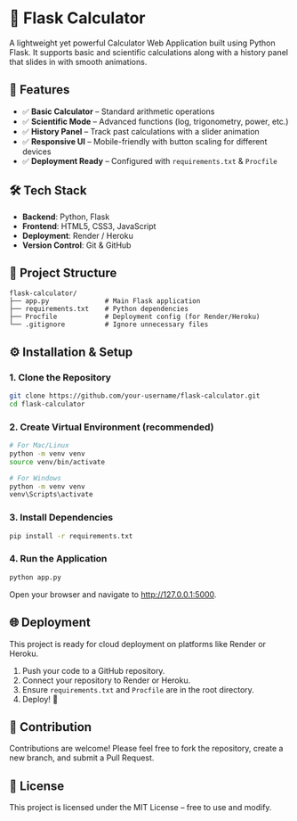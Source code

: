# 🧮 Flask Calculator
 
A lightweight yet powerful Calculator Web Application built using Python Flask.
It supports basic and scientific calculations along with a history panel that slides in with smooth animations.
 
## 🚀 Features
 
*   ✅ **Basic Calculator** – Standard arithmetic operations
*   ✅ **Scientific Mode** – Advanced functions (log, trigonometry, power, etc.)
*   ✅ **History Panel** – Track past calculations with a slider animation
*   ✅ **Responsive UI** – Mobile-friendly with button scaling for different devices
*   ✅ **Deployment Ready** – Configured with `requirements.txt` & `Procfile`
 
## 🛠️ Tech Stack
 
*   **Backend**: Python, Flask
*   **Frontend**: HTML5, CSS3, JavaScript
*   **Deployment**: Render / Heroku
*   **Version Control**: Git & GitHub
 
## 📂 Project Structure
 
```
flask-calculator/
├── app.py              # Main Flask application
├── requirements.txt    # Python dependencies
├── Procfile            # Deployment config (for Render/Heroku)
└── .gitignore          # Ignore unnecessary files
```
 
## ⚙️ Installation & Setup
 
### 1. Clone the Repository
```bash
git clone https://github.com/your-username/flask-calculator.git
cd flask-calculator
```
 
### 2. Create Virtual Environment (recommended)
```bash
# For Mac/Linux
python -m venv venv
source venv/bin/activate

# For Windows
python -m venv venv
venv\Scripts\activate
```
 
### 3. Install Dependencies
```bash
pip install -r requirements.txt
```
 
### 4. Run the Application
```bash
python app.py
```
 
Open your browser and navigate to http://127.0.0.1:5000.
 
## 🌐 Deployment
 
This project is ready for cloud deployment on platforms like Render or Heroku.
 
1.  Push your code to a GitHub repository.
2.  Connect your repository to Render or Heroku.
3.  Ensure `requirements.txt` and `Procfile` are in the root directory.
4.  Deploy! 🚀
 
## 🤝 Contribution
 
Contributions are welcome! Please feel free to fork the repository, create a new branch, and submit a Pull Request.
 
## 📜 License
 
This project is licensed under the MIT License – free to use and modify.